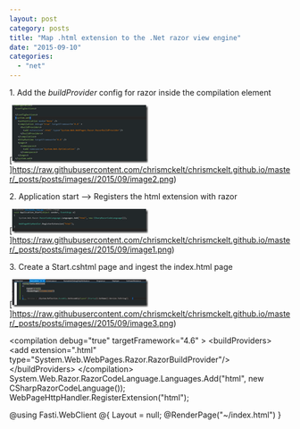 ```yaml
---
layout: post
category: posts
title: "Map .html extension to the .Net razor view engine"
date: "2015-09-10"
categories: 
  - "net"
---
```


1\. Add the _buildProvider_ config for razor inside the compilation element

[![image](https://raw.githubusercontent.com/chrismckelt/chrismckelt.github.io/master/_posts/posts/images//image_thumb2.png "image")]https://raw.githubusercontent.com/chrismckelt/chrismckelt.github.io/master/_posts/posts/images//2015/09/image2.png)

2\. Application start –> Registers the html extension with razor

[![image](https://raw.githubusercontent.com/chrismckelt/chrismckelt.github.io/master/_posts/posts/images//image_thumb1.png "image")]https://raw.githubusercontent.com/chrismckelt/chrismckelt.github.io/master/_posts/posts/images//2015/09/image1.png)

3\. Create a Start.cshtml page and ingest the index.html page

[![image](https://raw.githubusercontent.com/chrismckelt/chrismckelt.github.io/master/_posts/posts/images//image_thumb3.png "image")]https://raw.githubusercontent.com/chrismckelt/chrismckelt.github.io/master/_posts/posts/images//2015/09/image3.png)

<compilation debug\="true" targetFramework\="4.6" \> <buildProviders\> <add extension\=".html" type\="System.Web.WebPages.Razor.RazorBuildProvider"/> </buildProviders\> </compilation\> System.Web.Razor.RazorCodeLanguage.Languages.Add("html", new CSharpRazorCodeLanguage()); WebPageHttpHandler.RegisterExtension("html");

@using Fasti.WebClient @{ Layout \= null; @RenderPage("~/index.html") } <!-- Version + @System.Reflection.Assembly.GetAssembly(typeof (Startup)).GetName().Version.ToString(); \-->
